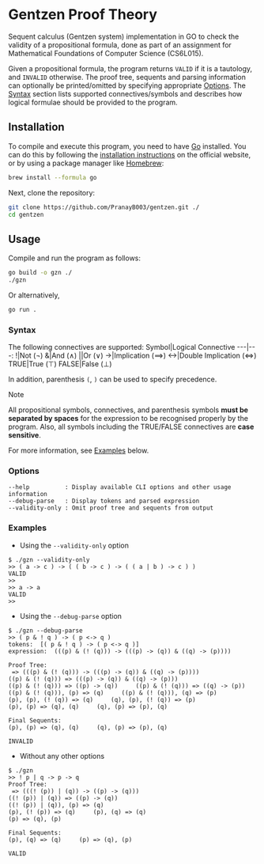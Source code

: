 # Gentzen Proof Theory
Sequent calculus (Gentzen system) implementation in GO to check the validity of
a propositional formula, done as part of an assignment for Mathematical Foundations of Computer Science (CS6L015).

Given a propositional formula, the program returns `VALID` if it is a tautology, and `INVALID` otherwise.
The proof tree, sequents and parsing information can optionally be printed/omitted by specifying appropriate [Options](#options). The [Syntax](#syntax) section lists supported connectives/symbols and describes how logical formulae should be provided to the program.

## Installation
To compile and execute this program, you need to have [Go](https://go.dev/) installed. You can do this by following the [installation instructions](https://go.dev/dl/) on the official website, or by using a package manager like [Homebrew](https://brew.sh/):
```bash
brew install --formula go
```
Next, clone the repository:
```bash
git clone https://github.com/PranayB003/gentzen.git ./
cd gentzen
```

## Usage
Compile and run the program as follows:
```bash
go build -o gzn ./
./gzn
```
Or alternatively, 
```bash
go run .
```

### Syntax
The following connectives are supported:
Symbol|Logical Connective
---|---:
!|Not ($\neg$)
&|And ($\land$)
\||Or ($\lor$)
->|Implication ($\implies$)
<->|Double Implication ($\iff$)
TRUE|True ($\top$)
FALSE|False ($\perp$)

In addition, parenthesis `(`, `)` can be used to specify precedence. 
> [!NOTE]
> All propositional symbols, connectives, and parenthesis symbols **must be separated by spaces** for the expression to be recognised properly by the program. Also, all symbols including the TRUE/FALSE connectives are **case sensitive**.

For more information, see [Examples](#examples) below.

### Options
```
--help          : Display available CLI options and other usage information
--debug-parse	: Display tokens and parsed expression
--validity-only	: Omit proof tree and sequents from output
```

### Examples
- Using the `--validity-only` option
```
$ ./gzn --validity-only
>> ( a -> c ) -> ( ( b -> c ) -> ( ( a | b ) -> c ) )
VALID
>>
>> a -> a
VALID
>>
```
- Using the `--debug-parse` option
```
$ ./gzn --debug-parse
>> ( p & ! q ) -> ( p <-> q )
tokens:  [( p & ! q ) -> ( p <-> q )]
expression:  (((p) & (! (q))) -> (((p) -> (q)) & ((q) -> (p))))

Proof Tree:
 => (((p) & (! (q))) -> (((p) -> (q)) & ((q) -> (p))))
((p) & (! (q))) => (((p) -> (q)) & ((q) -> (p)))
((p) & (! (q))) => ((p) -> (q))     ((p) & (! (q))) => ((q) -> (p))
((p) & (! (q))), (p) => (q)     ((p) & (! (q))), (q) => (p)
(p), (p), (! (q)) => (q)     (q), (p), (! (q)) => (p)
(p), (p) => (q), (q)     (q), (p) => (p), (q)

Final Sequents:
(p), (p) => (q), (q)     (q), (p) => (p), (q)

INVALID
```
- Without any other options
```
$ ./gzn
>> ! p | q -> p -> q
Proof Tree:
 => (((! (p)) | (q)) -> ((p) -> (q)))
((! (p)) | (q)) => ((p) -> (q))
((! (p)) | (q)), (p) => (q)
(p), (! (p)) => (q)     (p), (q) => (q)
(p) => (q), (p)

Final Sequents:
(p), (q) => (q)     (p) => (q), (p)

VALID
```
